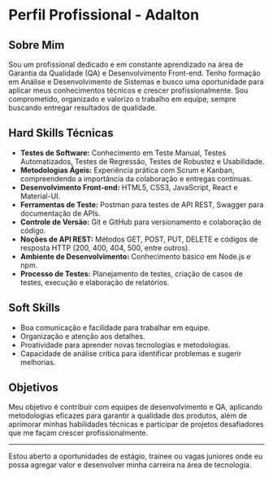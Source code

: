 # Perfil Profissional - Adalton

## Sobre Mim
Sou um profissional dedicado e em constante aprendizado na área de Garantia da Qualidade (QA) e Desenvolvimento Front-end. Tenho formação em Análise e Desenvolvimento de Sistemas e busco uma oportunidade para aplicar meus conhecimentos técnicos e crescer profissionalmente. Sou comprometido, organizado e valorizo o trabalho em equipe, sempre buscando entregar resultados de qualidade.

## Hard Skills Técnicas
- **Testes de Software:** Conhecimento em Teste Manual, Testes Automatizados, Testes de Regressão, Testes de Robustez e Usabilidade.
- **Metodologias Ágeis:** Experiência prática com Scrum e Kanban, compreendendo a importância da colaboração e entregas contínuas.
- **Desenvolvimento Front-end:** HTML5, CSS3, JavaScript, React e Material-UI.
- **Ferramentas de Teste:** Postman para testes de API REST, Swagger para documentação de APIs.
- **Controle de Versão:** Git e GitHub para versionamento e colaboração de código.
- **Noções de API REST:** Métodos GET, POST, PUT, DELETE e códigos de resposta HTTP (200, 400, 404, 500, entre outros).
- **Ambiente de Desenvolvimento:** Conhecimento básico em Node.js e npm.
- **Processo de Testes:** Planejamento de testes, criação de casos de testes, execução e elaboração de relatórios.

## Soft Skills
- Boa comunicação e facilidade para trabalhar em equipe.
- Organização e atenção aos detalhes.
- Proatividade para aprender novas tecnologias e metodologias.
- Capacidade de análise crítica para identificar problemas e sugerir melhorias.

## Objetivos
Meu objetivo é contribuir com equipes de desenvolvimento e QA, aplicando metodologias eficazes para garantir a qualidade dos produtos, além de aprimorar minhas habilidades técnicas e participar de projetos desafiadores que me façam crescer profissionalmente.

---

Estou aberto a oportunidades de estágio, trainee ou vagas juniores onde eu possa agregar valor e desenvolver minha carreira na área de tecnologia.

